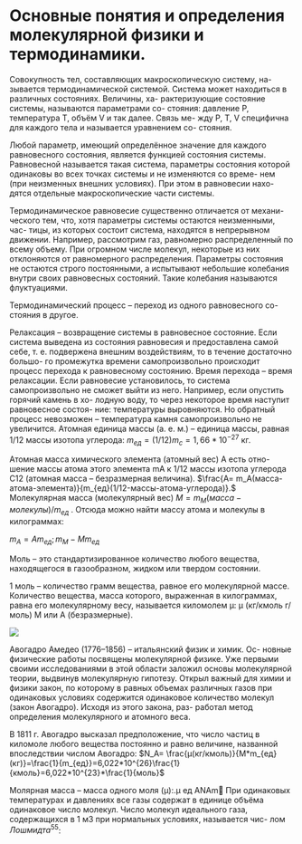 # Основные понятия и определения молекулярной физики и термодинамики.

 Совокупность тел, составляющих макроскопическую систему, на-
зывается термодинамической системой.
Система может находиться в различных состояниях. Величины, ха-
рактеризующие состояние системы, называются параметрами со-
стояния: давление P, температура T, объём V и так далее. Связь ме-
жду P, T, V специфична для каждого тела и называется уравнением со-
стояния.

 Любой параметр, имеющий определённое значение для каждого
равновесного состояния, является функцией состояния системы.
Равновесной называется такая система, параметры состояния
которой одинаковы во всех точках системы и не изменяются со време-
нем (при неизменных внешних условиях). При этом в равновесии нахо-
дятся отдельные макроскопические части системы. 

Термодинамическое равновесие существенно отличается от механи-
ческого тем, что, хотя параметры системы остаются неизменными, час-
тицы, из которых состоит система, находятся в непрерывном движении.
Например, рассмотрим газ, равномерно распределенный по всему
объему. При огромном числе молекул, некоторые из них отклоняются
от равномерного распределения. Параметры состояния не остаются
строго постоянными, а испытывают небольшие колебания внутри своих
равновесных состояний. Такие колебания называются флуктуациями.

Термодинамический процесс – переход из одного равновесного со-
стояния в другое.

Релаксация – возвращение системы в равновесное состояние. Если
система выведена из состояния равновесия и предоставлена самой себе,
т. е. подвержена внешним воздействиям, то в течение достаточно большо-
го промежутка времени самопроизвольно происходит процесс перехода к
равновесному состоянию. Время перехода – время релаксации.
Если равновесие установилось, то система самопроизвольно не
сможет выйти из него. Например, если опустить горячий камень в хо-
лодную воду, то через некоторое время наступит равновесное состоя-
ние: температуры выровняются. Но обратный процесс невозможен –
температура камня самопроизвольно не увеличится. 
Атомная единица массы (а. е. м.) – единица массы, равная 1/12
массы изотопа углерода: 
$m_{ед} = (1/12)m_c=1,66*10^{-27}$ кг. 
 
 Атомная масса химического элемента (атомный вес) А есть отно-
шение массы атома этого элемента mA к 1/12 массы изотопа углерода
С12 (атомная масса – безразмерная величина). 
$\frac{A= m_A(масса-атома-элемента)}{m_{ед}(1/12-массы-атома-углерода)}.$ 
   Молекулярная масса (молекулярный вес) 
   $M=m_М(масса-молекулы)/m_{ед}$ .
   Отсюда можно найти массу атома и молекулы в килограммах: 
   
   $m_A=Am_{ед}; m_M-Mm_{ед}$ 
   

 Моль – это стандартизированное количество любого вещества,
находящегося в газообразном, жидком или твердом состоянии.
   
1 моль – количество грамм вещества, равное его молекулярной массе.
Количество вещества, масса которого, выраженная в килограммах,
равна его молекулярному весу, называется киломолем μ: μ (кг/кмоль г/моль) M или A (безразмерные).

![](Avogadro.png)

Авогадро Амедео (1776–1856) – итальянский физик и химик. Ос-
новные физические работы посвящены молекулярной физике. Уже
первыми своими исследованиями в этой области заложил основы
молекулярной теории, выдвинув молекулярную гипотезу. Открыл
важный для химии и физики закон, по которому в равных объемах
различных газов при одинаковых условиях содержится одинаковое
количество молекул (закон Авогадро). Исходя из этого закона, раз-
работал метод определения молекулярного и атомного веса.

В 1811 г. Авогадро высказал предположение, что число частиц в
киломоле любого вещества постоянно и равно величине, названной
впоследствии числом Авогадро: 
$N_A= \frac{μ(кг/кмоль)}{M*m_{ед}(кг)}=\frac{1}{m_{ед}}=6,022*10^{26}\frac{1}{кмоль}=6,022*10^{23}*\frac{1}{моль}$ 

Молярная масса – масса одного моля (μ):.μ ед ANAm
При одинаковых температурах и давлениях все газы содержат в
единице объёма одинаковое число молекул. Число молекул идеального
газа, содержащихся в 1 м3 при нормальных условиях, называется чис-
лом $Лошмидта^{55}$: